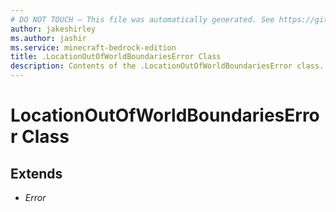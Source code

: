 ```yaml
---
# DO NOT TOUCH — This file was automatically generated. See https://github.com/mojang/minecraftapidocsgenerator to modify descriptions, examples, etc.
author: jakeshirley
ms.author: jashir
ms.service: minecraft-bedrock-edition
title: .LocationOutOfWorldBoundariesError Class
description: Contents of the .LocationOutOfWorldBoundariesError class.
---
```

# LocationOutOfWorldBoundariesError Class

## Extends
- *Error*
